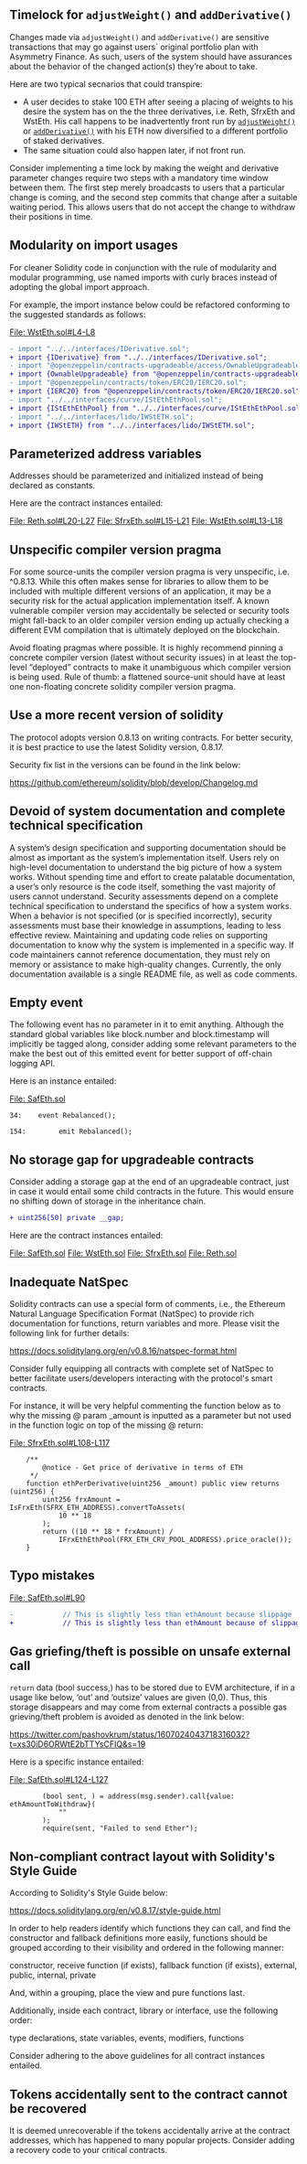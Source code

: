 ## Timelock for `adjustWeight()` and `addDerivative()`
Changes made via `adjustWeight()` and `addDerivative()` are sensitive transactions that may go against users` original portfolio plan with Asymmetry Finance. As such, users of the system should have assurances about the behavior of the changed action(s) they’re about to take.

Here are two typical secnarios that could transpire:
- A user decides to stake 100 ETH after seeing a placing of weights to his desire the system has on the the three derivatives, i.e. Reth, SfrxEth and WstEth. His call happens to be inadvertently front run by [`adjustWeight()`](https://github.com/code-423n4/2023-03-asymmetry/blob/main/contracts/SafEth/SafEth.sol#L165-L175) or [`addDerivative()`](https://github.com/code-423n4/2023-03-asymmetry/blob/main/contracts/SafEth/SafEth.sol#L182-L195) with his ETH now diversified to a different portfolio of staked derivatives.
- The same situation could also happen later, if not front run.   

Consider implementing a time lock by making the weight and derivative parameter changes require two steps with a mandatory time window between them. The first step merely broadcasts to users that a particular change is coming, and the second step commits that change after a suitable waiting period. This allows users that do not accept the change to withdraw their positions in time.

## Modularity on import usages
For cleaner Solidity code in conjunction with the rule of modularity and modular programming, use named imports with curly braces instead of adopting the global import approach.

For example, the import instance below could be refactored conforming to the suggested standards as follows:

[File: WstEth.sol#L4-L8](https://github.com/code-423n4/2023-03-asymmetry/blob/main/contracts/SafEth/derivatives/WstEth.sol#L4-L8)

```diff
- import "../../interfaces/IDerivative.sol";
+ import {IDerivative} from "../../interfaces/IDerivative.sol";
- import "@openzeppelin/contracts-upgradeable/access/OwnableUpgradeable.sol";
+ import {OwnableUpgradeable} from "@openzeppelin/contracts-upgradeable/access/OwnableUpgradeable.sol";
- import "@openzeppelin/contracts/token/ERC20/IERC20.sol";
+ import {IERC20} from "@openzeppelin/contracts/token/ERC20/IERC20.sol";
- import "../../interfaces/curve/IStEthEthPool.sol";
+ import {IStEthEthPool} from "../../interfaces/curve/IStEthEthPool.sol";
- import "../../interfaces/lido/IWStETH.sol";
+ import {IWStETH} from "../../interfaces/lido/IWStETH.sol";
```
## Parameterized address variables
Addresses should be parameterized and initialized instead of being declared as constants.

Here are the contract instances entailed:

[File: Reth.sol#L20-L27](https://github.com/code-423n4/2023-03-asymmetry/blob/main/contracts/SafEth/derivatives/Reth.sol#L20-L27)
[File: SfrxEth.sol#L15-L21](https://github.com/code-423n4/2023-03-asymmetry/blob/main/contracts/SafEth/derivatives/SfrxEth.sol#L15-L21)
[File: WstEth.sol#L13-L18](https://github.com/code-423n4/2023-03-asymmetry/blob/main/contracts/SafEth/derivatives/WstEth.sol#L13-L18)

## Unspecific compiler version pragma
For some source-units the compiler version pragma is very unspecific, i.e. ^0.8.13. While this often makes sense for libraries to allow them to be included with multiple different versions of an application, it may be a security risk for the actual application implementation itself. A known vulnerable compiler version may accidentally be selected or security tools might fall-back to an older compiler version ending up actually checking a different EVM compilation that is ultimately deployed on the blockchain.

Avoid floating pragmas where possible. It is highly recommend pinning a concrete compiler version (latest without security issues) in at least the top-level “deployed” contracts to make it unambiguous which compiler version is being used. Rule of thumb: a flattened source-unit should have at least one non-floating concrete solidity compiler version pragma.

## Use a more recent version of solidity
The protocol adopts version 0.8.13 on writing contracts. For better security, it is best practice to use the latest Solidity version, 0.8.17.

Security fix list in the versions can be found in the link below:

https://github.com/ethereum/solidity/blob/develop/Changelog.md

## Devoid of system documentation and complete technical specification
A system’s design specification and supporting documentation should be almost as important as the system’s implementation itself. Users rely on high-level documentation to understand the big picture of how a system works. Without spending time and effort to create palatable documentation, a user’s only resource is the code itself, something the vast majority of users cannot understand. Security assessments depend on a complete technical specification to understand the specifics of how a system works. When a behavior is not specified (or is specified incorrectly), security assessments must base their knowledge in assumptions, leading to less effective review. Maintaining and updating code relies on supporting documentation to know why the system is implemented in a specific way. If code maintainers cannot reference documentation, they must rely on memory or assistance to make high-quality changes. Currently, the only documentation available is a single README file, as well as code comments.

## Empty event
The following event has no parameter in it to emit anything. Although the standard global variables like block.number and block.timestamp will implicitly be tagged along, consider adding some relevant parameters to the make the best out of this emitted event for better support of off-chain logging API.

Here is an instance entailed:

[File: SafEth.sol](https://github.com/code-423n4/2023-03-asymmetry/blob/main/contracts/SafEth/SafEth.sol)

```solidity
34:    event Rebalanced();

154:        emit Rebalanced();
```
## No storage gap for upgradeable contracts
Consider adding a storage gap at the end of an upgradeable contract, just in case it would entail some child contracts in the future. This would ensure no shifting down of storage in the inheritance chain.

```diff
+ uint256[50] private __gap;
```
Here are the contract instances entailed:

[File: SafEth.sol](https://github.com/code-423n4/2023-03-asymmetry/blob/main/contracts/SafEth/SafEth.sol)
[File: WstEth.sol](https://github.com/code-423n4/2023-03-asymmetry/blob/main/contracts/SafEth/derivatives/WstEth.sol)
[File: SfrxEth.sol](https://github.com/code-423n4/2023-03-asymmetry/blob/main/contracts/SafEth/derivatives/SfrxEth.sol)
[File: Reth.sol](https://github.com/code-423n4/2023-03-asymmetry/blob/main/contracts/SafEth/derivatives/Reth.sol)

## Inadequate NatSpec
Solidity contracts can use a special form of comments, i.e., the Ethereum Natural Language Specification Format (NatSpec) to provide rich documentation for functions, return variables and more. Please visit the following link for further details:

https://docs.soliditylang.org/en/v0.8.16/natspec-format.html

Consider fully equipping all contracts with complete set of NatSpec to better facilitate users/developers interacting with the protocol's smart contracts.

For instance, it will be very helpful commenting the function below as to why the missing @ param _amount is inputted as a parameter but not used in the function logic on top of the missing @ return:

[File: SfrxEth.sol#L108-L117](https://github.com/code-423n4/2023-03-asymmetry/blob/main/contracts/SafEth/derivatives/SfrxEth.sol#L108-L117)

```solidity
    /**
        @notice - Get price of derivative in terms of ETH
     */
    function ethPerDerivative(uint256 _amount) public view returns (uint256) {
        uint256 frxAmount = IsFrxEth(SFRX_ETH_ADDRESS).convertToAssets(
            10 ** 18
        );
        return ((10 ** 18 * frxAmount) /
            IFrxEthEthPool(FRX_ETH_CRV_POOL_ADDRESS).price_oracle());
    }
```
## Typo mistakes
[File: SafEth.sol#L90](https://github.com/code-423n4/2023-03-asymmetry/blob/main/contracts/SafEth/SafEth.sol#L90)

```diff
-            // This is slightly less than ethAmount because slippage
+            // This is slightly less than ethAmount because of slippage
```
## Gas griefing/theft is possible on unsafe external call
`return` data (bool success,) has to be stored due to EVM architecture, if in a usage like below, ‘out’ and ‘outsize’ values are given (0,0). Thus, this storage disappears and may come from external contracts a possible gas grieving/theft problem is avoided as denoted in the link below:

https://twitter.com/pashovkrum/status/1607024043718316032?t=xs30iD6ORWtE2bTTYsCFIQ&s=19

Here is a specific instance entailed:

[File: SafEth.sol#L124-L127](https://github.com/code-423n4/2023-03-asymmetry/blob/main/contracts/SafEth/SafEth.sol#L124-L127)

```solidity
        (bool sent, ) = address(msg.sender).call{value: ethAmountToWithdraw}(
            ""
        );
        require(sent, "Failed to send Ether");
```
## Non-compliant contract layout with Solidity's Style Guide
According to Solidity's Style Guide below:

https://docs.soliditylang.org/en/v0.8.17/style-guide.html

In order to help readers identify which functions they can call, and find the constructor and fallback definitions more easily, functions should be grouped according to their visibility and ordered in the following manner:

constructor, receive function (if exists), fallback function (if exists), external, public, internal, private

And, within a grouping, place the view and pure functions last.

Additionally, inside each contract, library or interface, use the following order:

type declarations, state variables, events, modifiers, functions

Consider adhering to the above guidelines for all contract instances entailed.

## Tokens accidentally sent to the contract cannot be recovered
It is deemed unrecoverable if the tokens accidentally arrive at the contract addresses, which has happened to many popular projects. Consider adding a recovery code to your critical contracts.